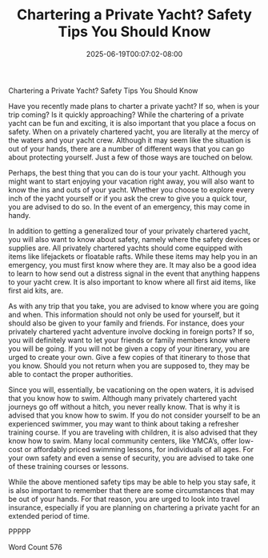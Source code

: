 ﻿---
title: "Chartering a Private Yacht?  Safety Tips You Should Know"
date: 2025-06-19T00:07:02-08:00
description: "Private Yacht Charters TXT Tips for Web Success"
featured_image: "/images/Private Yacht Charters TXT.jpg"
tags: ["Private Yacht Charters TXT"]
---

Chartering a Private Yacht?  Safety Tips You Should Know

Have you recently made plans to charter a private yacht?  If so, when is your trip coming?  Is it quickly approaching?  While the chartering of a private yacht can be fun and exciting, it is also important that you place a focus on safety.  When on a privately chartered yacht, you are literally at the mercy of the waters and your yacht crew.  Although it may seem like the situation is out of your hands, there are a number of different ways that you can go about protecting yourself.  Just a few of those ways are touched on below.

Perhaps, the best thing that you can do is tour your yacht.  Although you might want to start enjoying your vacation right away, you will also want to know the ins and outs of your yacht.  Whether you choose to explore every inch of the yacht yourself or if you ask the crew to give you a quick tour, you are advised to do so. In the event of an emergency, this may come in handy.

In addition to getting a generalized tour of your privately chartered yacht, you will also want to know about safety, namely where the safety devices or supplies are.  All privately chartered yachts should come equipped with items like lifejackets or floatable rafts. While these items may help you in an emergency, you must first know where they are.  It may also be a good idea to learn to how send out a distress signal in the event that anything happens to your yacht crew.  It is also important to know where all first aid items, like first aid kits, are.

As with any trip that you take, you are advised to know where you are going and when.  This information should not only be used for yourself, but it should also be given to your family and friends.  For instance, does your privately chartered yacht adventure involve docking in foreign ports?  If so, you will definitely want to let your friends or family members know where you will be going.  If you will not be given a copy of your itinerary, you are urged to create your own.  Give a few copies of that itinerary to those that you know.  Should you not return when you are supposed to, they may be able to contact the proper authorities.  

Since you will, essentially, be vacationing on the open waters, it is advised that you know how to swim.  Although many privately chartered yacht journeys go off without a hitch, you never really know.  That is why it is advised that you know how to swim. If you do not consider yourself to be an experienced swimmer, you may want to think about taking a refresher training course.  If you are traveling with children, it is also advised that they know how to swim.  Many local community centers, like YMCA’s, offer low-cost or affordably priced swimming lessons, for individuals of all ages.  For your own safety and even a sense of security, you are advised to take one of these training courses or lessons.


While the above mentioned safety tips may be able to help you stay safe, it is also important to remember that there are some circumstances that may be out of your hands. For that reason, you are urged to look into travel insurance, especially if you are planning on chartering a private yacht for an extended period of time.

PPPPP

Word Count 576

